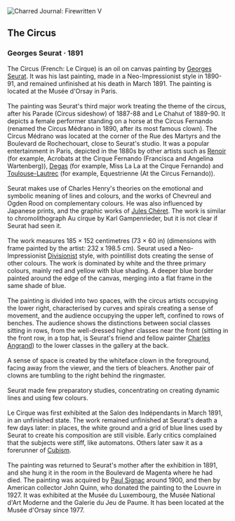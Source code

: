 <div class="artwork-of-the-day">
  <div class="container">
    <div class="img-wrapper">
      <img
        src="https://uploads3.wikiart.org/00129/images/georges-seurat/the-circus.jpg!Large.jpg"
        alt="Charred Journal: Firewritten V" />
    </div>
    <div class="artwork-detail">
      <div class="artwork-origin"> 
        <h2 class="artwork-name">The Circus</h2>
        <h3 class="artist">
          Georges Seurat
                    ·  1891
        </h3>
      </div>
      <p class="description">
        <span class="artwork-description-text ng-binding" ng-bind-html="viewModel.ArtworkOfTheDay.Description | unsafe">The Circus (French: Le Cirque) is an oil on canvas painting by <a target="_blank" href="/en/georges-seurat">Georges Seurat</a>. It was his last painting, made in a Neo-Impressionist style in 1890-91, and remained unfinished at his death in March 1891. The painting is located at the Musée d'Orsay in Paris.
<br>
<br>The painting was Seurat's third major work treating the theme of the circus, after his Parade (Circus sideshow) of 1887-88 and Le Chahut of 1889-90. It depicts a female performer standing on a horse at the Circus Fernando (renamed the Circus Médrano in 1890, after its most famous clown). The Circus Médrano was located at the corner of the Rue des Martyrs and the Boulevard de Rochechouart, close to Seurat's studio. It was a popular entertainment in Paris, depicted in the 1880s by other artists such as <a target="_blank" href="/en/pierre-auguste-renoir">Renoir</a> (for example, Acrobats at the Cirque Fernando (Francisca and Angelina Wartenberg)), <a target="_blank" href="/en/edgar-degas">Degas</a> (for example, Miss La La at the Cirque Fernando) and <a target="_blank" href="/en/henri-de-toulouse-lautrec">Toulouse-Lautrec</a> (for example, Equestrienne (At the Circus Fernando)).
<br>
<br>Seurat makes use of Charles Henry's theories on the emotional and symbolic meaning of lines and colours, and the works of Chevreul and Ogden Rood on complementary colours. He was also influenced by Japanese prints, and the graphic works of <a target="_blank" href="/en/jules-cheret">Jules Chéret</a>. The work is similar to chromolithograph Au cirque by Karl Gampenrieder, but it is not clear if Seurat had seen it.
<br>
<br>The work measures 185&nbsp;×&nbsp;152 centimetres (73&nbsp;×&nbsp;60&nbsp;in) (dimensions with frame painted by the artist: 232 x 198.5 cm). Seurat used a Neo-Impressionist <a target="_blank" href="/en/paintings-by-style/divisionism">Divisionist</a> style, with pointillist dots creating the sense of other colours. The work is dominated by white and the three primary colours, mainly red and yellow with blue shading. A deeper blue border painted around the edge of the canvas, merging into a flat frame in the same shade of blue.
<br>
<br>The painting is divided into two spaces, with the circus artists occupying the lower right, characterised by curves and spirals creating a sense of movement, and the audience occupying the upper left, confined to rows of benches. The audience shows the distinctions between social classes sitting in rows, from the well-dressed higher classes near the front (sitting in the front row, in a top hat, is Seurat's friend and fellow painter <a target="_blank" href="/en/charles-angrand">Charles Angrand</a>) to the lower classes in the gallery at the back.
<br>
<br>A sense of space is created by the whiteface clown in the foreground, facing away from the viewer, and the tiers of bleachers. Another pair of clowns are tumbling to the right behind the ringmaster.
<br>
<br>Seurat made few preparatory studies, concentrating on creating dynamic lines and using few colours.
<br>
<br>Le Cirque was first exhibited at the Salon des Indépendants in March 1891, in an unfinished state. The work remained unfinished at Seurat's death a few days later: in places, the white ground and a grid of blue lines used by Seurat to create his composition are still visible. Early critics complained that the subjects were stiff, like automatons. Others later saw it as a forerunner of <a target="_blank" href="/en/artists-by-art-movement/cubism">Cubism</a>.
<br>
<br>The painting was returned to Seurat's mother after the exhibition in 1891, and she hung it in the room in the Boulevard de Magenta where he had died. The painting was acquired by <a target="_blank" href="/en/paul-signac">Paul Signac</a> around 1900, and then by American collector John Quinn, who donated the painting to the Louvre in 1927. It was exhibited at the Musée du Luxembourg, the Musée National d'Art Moderne and the Galerie du Jeu de Paume. It has been located at the Musée d'Orsay since 1977.</span>
                        <div class="text-shadow-container" ng-show="showShadow" style=""></div>
      </p>
    </div>
  </div>

</div>
